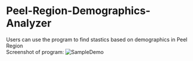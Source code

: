 # Peel-Region-Demographics-Analyzer
Users can use the program to find stastics based on demographics in Peel Region<br />
Screenshot of program:
![SampleDemo](https://user-images.githubusercontent.com/69814148/105614815-d9c6dc80-5d99-11eb-9ffa-8c0f44282619.png)
